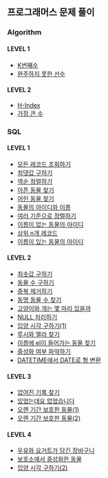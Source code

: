 ## 프로그래머스 문제 풀이

### Algorithm

#### LEVEL 1

-   [K번째수](https://github.com/alstn2468/Programmers_Problem_Solving/blob/master/LEVEL_1/K번째수.py)
-   [완주하지 못한 선수](https://github.com/alstn2468/Programmers_Problem_Solving/blob/master/LEVEL_1/완주하지_못한_선수.py)

#### LEVEL 2

-   [H-Index](https://github.com/alstn2468/Programmers_Problem_Solving/blob/master/LEVEL_2/H-Index.py)
-   [가장 큰 수](https://github.com/alstn2468/Programmers_Problem_Solving/blob/master/LEVEL_2/가장_큰_수.py)

### SQL

#### LEVEL 1

-   [모든 레코드 조회하기](https://github.com/alstn2468/Programmers_Problem_Solving/blob/master/SQL/LEVEL_1/모든_레코드_조회하기.sql)
-   [최댓값 구하기](https://github.com/alstn2468/Programmers_Problem_Solving/blob/master/SQL/LEVEL_1/최댓값_구하기.sql)
-   [역순 정렬하기](https://github.com/alstn2468/Programmers_Problem_Solving/blob/master/SQL/LEVEL_1/역순_정렬하기.sql)
-   [아픈 동물 찾기](https://github.com/alstn2468/Programmers_Problem_Solving/blob/master/SQL/LEVEL_1/아픈_동물_찾기.sql)
-   [어린 동물 찾기](https://github.com/alstn2468/Programmers_Problem_Solving/blob/master/SQL/LEVEL_1/어린_동물_찾기.sql)
-   [동물의 아이디와 이름](https://github.com/alstn2468/Programmers_Problem_Solving/blob/master/SQL/LEVEL_1/동물의_아이디와_이름.sql)
-   [여러 기준으로 정렬하기](https://github.com/alstn2468/Programmers_Problem_Solving/blob/master/SQL/LEVEL_1/여러_기준으로_정렬하기.sql)
-   [이름이 없는 동물의 아이디](https://github.com/alstn2468/Programmers_Problem_Solving/blob/master/SQL/LEVEL_1/이름이_없는_동물의_아이디.sql)
-   [상위 n개 레코드](https://github.com/alstn2468/Programmers_Problem_Solving/blob/master/SQL/LEVEL_1/상위_n개_레코드.sql)
-   [이름이 있는 동물의 아이디](https://github.com/alstn2468/Programmers_Problem_Solving/blob/master/SQL/LEVEL_1/이름이_있는_동물의_아이디.sql)

#### LEVEL 2

-   [최솟값 구하기](https://github.com/alstn2468/Programmers_Problem_Solving/blob/master/SQL/LEVEL_2/최솟값_구하기.sql)
-   [동물 수 구하기](https://github.com/alstn2468/Programmers_Problem_Solving/blob/master/SQL/LEVEL_2/동물_수_구하기.sql)
-   [중복 제거하기](https://github.com/alstn2468/Programmers_Problem_Solving/blob/master/SQL/LEVEL_2/중복_제거하기.sql)
-   [동명 동물 수 찾기](https://github.com/alstn2468/Programmers_Problem_Solving/blob/master/SQL/LEVEL_2/동명_동물_수_찾기.sql)
-   [고양이와 개는 몇 마리 있을까](https://github.com/alstn2468/Programmers_Problem_Solving/blob/master/SQL/LEVEL_2/고양이와_개는_몇_마리_있을까.sql)
-   [NULL 처리하기](https://github.com/alstn2468/Programmers_Problem_Solving/blob/master/SQL/LEVEL_2/NULL_처리하기.sql)
-   [입양 시각 구하기(1)](<https://github.com/alstn2468/Programmers_Problem_Solving/blob/master/SQL/LEVEL_2/입양_시각_구하기(1).sql>)
-   [루시와 엘라 찾기](https://github.com/alstn2468/Programmers_Problem_Solving/blob/master/SQL/LEVEL_2/루시와_엘라_찾기.sql)
-   [이름에 el이 들어가는 동물 찾기](https://github.com/alstn2468/Programmers_Problem_Solving/blob/master/SQL/LEVEL_2/이름에_el이_들어가는_동물_찾기.sql)
-   [중성화 여부 파악하기](https://github.com/alstn2468/Programmers_Problem_Solving/blob/master/SQL/LEVEL_2/중성화_여부_파악하기.sql)
-   [DATETIME에서 DATE로 형 변환](https://github.com/alstn2468/Programmers_Problem_Solving/blob/master/SQL/LEVEL_2/DATETIME에서_DATE로_형_변환.sql)

#### LEVEL 3

-   [없어진 기록 찾기](https://github.com/alstn2468/Programmers_Problem_Solving/blob/master/SQL/LEVEL_3/없어진_기록_찾기.sql)
-   [있었는데요 없었습니다](https://github.com/alstn2468/Programmers_Problem_Solving/blob/master/SQL/LEVEL_3/있었는데요_없었습니다.sql)
-   [오랜 기간 보호한 동물(1)](<https://github.com/alstn2468/Programmers_Problem_Solving/blob/master/SQL/LEVEL_3/오랜_기간_보호한_동물(1).sql>)
-   [오랜 기간 보호한 동물(2)](<https://github.com/alstn2468/Programmers_Problem_Solving/blob/master/SQL/LEVEL_3/오랜_기간_보호한_동물(2).sql>)

#### LEVEL 4

-   [우유와 요거트가 담긴 장바구니](https://github.com/alstn2468/Programmers_Problem_Solving/blob/master/SQL/LEVEL_4/우유와_요거트가_담긴_장바구니.sql)
-   [보호소에서 중성화한 동물](https://github.com/alstn2468/Programmers_Problem_Solving/blob/master/SQL/LEVEL_4/보호소에서_중성화한_동물.sql)
-   [입양 시각 구하기(2)](<https://github.com/alstn2468/Programmers_Problem_Solving/blob/master/SQL/LEVEL_4/입양_시각_구하기(2).sql>)
